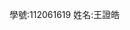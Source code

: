 學號:112061619
姓名:王證皓

<!---
Alex17898/Alex17898 is a ✨ special ✨ repository because its `README.md` (this file) appears on your GitHub profile.
You can click the Preview link to take a look at your changes.
--->

